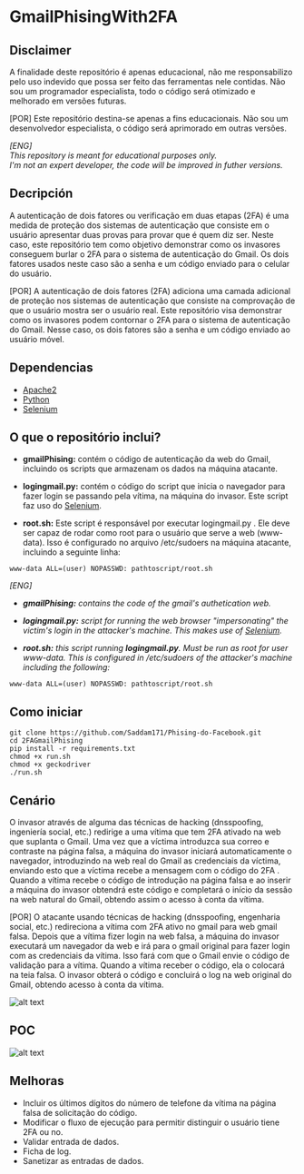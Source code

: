 # GmailPhisingWith2FA
## Disclaimer

A finalidade deste repositório é apenas educacional, não me responsabilizo pelo uso indevido que possa ser feito das ferramentas nele contidas.
Não sou um programador especialista, todo o código será otimizado e melhorado em versões futuras.

[POR]
Este repositório destina-se apenas a fins educacionais.
Não sou um desenvolvedor especialista, o código será aprimorado em outras versões.
  
    
_[ENG]  
This repository is meant for educational purposes only.  
I'm not an expert developer, the code will be improved in futher versions._

## Decripción
A autenticação de dois fatores ou verificação em duas etapas (2FA) é uma medida de proteção dos sistemas de autenticação que consiste em o usuário apresentar duas provas para provar que é quem diz ser. Neste caso, este repositório tem como objetivo demonstrar como os invasores conseguem burlar o 2FA para o sistema de autenticação do Gmail. Os dois fatores usados ​​neste caso são a senha e um código enviado para o celular do usuário.

[POR]
A autenticação de dois fatores (2FA) adiciona uma camada adicional de proteção nos sistemas de autenticação que consiste na comprovação de que o usuário mostra ser o usuário real. Este repositório visa demonstrar como os invasores podem contornar o 2FA para o sistema de autenticação do Gmail. Nesse caso, os dois fatores são a senha e um código enviado ao usuário móvel.

## Dependencias
- [Apache2](https://www.apache.org/)
- [Python](https://www.python.org/)
- [Selenium](https://www.seleniumhq.org/)

## O que o repositório inclui?
- **gmailPhising:** contém o código de autenticação da web do Gmail, incluindo os scripts que armazenam os dados na máquina atacante.

- **logingmail.py:** contém o código do script que inicia o navegador para fazer login se passando pela vítima, na máquina do invasor. Este script faz uso do [Selenium](https://www.seleniumhq.org/).

- **root.sh:** Este script é responsável por executar logingmail.py . Ele deve ser capaz de rodar como root para o usuário que serve a web (www-data). Isso é configurado no arquivo /etc/sudoers na máquina atacante, incluindo a seguinte linha:

```
www-data ALL=(user) NOPASSWD: pathtoscript/root.sh
```

_[ENG]_    
- _**gmailPhising:** contains the code of the gmail's authetication web._

- _**logingmail.py:** script for running the web browser "impersonating" the victim's login in the attacker's machine. This makes use of [Selenium](https://www.seleniumhq.org/)._

- _**root.sh:** this script running **logingmail.py**. Must be run as root for user www-data. This is configured in /etc/sudoers of the attacker's machine including the following:_

```
www-data ALL=(user) NOPASSWD: pathtoscript/root.sh
```

## Como iniciar

```
git clone https://github.com/Saddam171/Phising-do-Facebook.git
cd 2FAGmailPhising
pip install -r requirements.txt
chmod +x run.sh
chmod +x geckodriver
./run.sh
```

## Cenário
O invasor através de alguma das técnicas de hacking (dnsspoofing, ingeniería social, etc.) redirige a uma vítima que tem 2FA ativado na web que suplanta o Gmail. Uma vez que a víctima introduzca sua correo e contraste na página falsa, a máquina do invasor iniciará automaticamente o navegador, introduzindo na web real do Gmail as credenciais da víctima, enviando esto que a víctima recebe a mensagem com o código do 2FA . Quando a vítima recebe o código de introdução na página falsa e ao inserir a máquina do invasor obtendrá este código e completará o início da sessão na web natural do Gmail, obtendo assim o acesso à conta da vítima.

[POR]
O atacante usando técnicas de hacking (dnsspoofing, engenharia social, etc.) redireciona a vítima com 2FA ativo no gmail para web gmail falsa. Depois que a vítima fizer login na web falsa, a máquina do invasor executará um navegador da web e irá para o gmail original para fazer login com as credenciais da vítima. Isso fará com que o Gmail envie o código de validação para a vítima. Quando a vítima receber o código, ela o colocará na teia falsa. O invasor obterá o código e concluirá o log na web original do Gmail, obtendo acesso à conta da vítima.

![alt text](https://raw.githubusercontent.com/afernandezb92/2FAGmailPhising/master/gmailPhising2FA.PNG)

## POC
![alt text](https://i.imgur.com/H2Hi1JN.gif)


## Melhoras
- Incluir os últimos dígitos do número de telefone da vítima na página falsa de solicitação do código.
- Modificar o fluxo de ejecução para permitir distinguir o usuário tiene 2FA ou no.
- Validar entrada de dados.
- Ficha de log.
- Sanetizar as entradas de dados.


